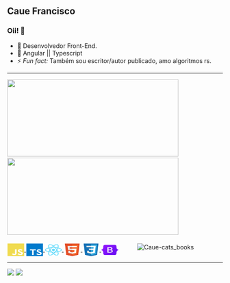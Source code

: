 ## Caue Francisco

### Oii!  👋

- 🔭 Desenvolvedor Front-End.
- 🌱 Angular || Typescript
- ⚡ *_Fun fact:_* Também sou escritor/autor publicado, amo algoritmos rs.

<hr>

<div>
    <a href="https://github.com/cauefrancisco">
    <img width="400em" height="180em" src="https://github-readme-stats.vercel.app/api?username=cauefrancisco&show_icons=true&theme=dark&include_all_commits=true&counts=true&count_private=true"/>
    <img width="400em" height="180em" src="https://github-readme-stats.vercel.app/api/top-langs/?username=cauefrancisco&layout=compact&langs_count=7&theme=dark"/>
</div>

<div style="display: inline_block"><br>
  <img align="center" alt="Caue-Js" height="30" width="40" src="https://raw.githubusercontent.com/devicons/devicon/master/icons/javascript/javascript-plain.svg">
  <img align="center" alt="Caue-Ts" height="30" width="40" src="https://raw.githubusercontent.com/devicons/devicon/master/icons/typescript/typescript-plain.svg">
  <img align="center" alt="Caue-React" height="30" width="40" src="https://raw.githubusercontent.com/devicons/devicon/master/icons/react/react-original.svg">
  <img align="center" alt="Caue-HTML" height="30" width="40" src="https://raw.githubusercontent.com/devicons/devicon/master/icons/html5/html5-original.svg">
  <img align="center" alt="Caue-CSS" height="30" width="40" src="https://raw.githubusercontent.com/devicons/devicon/master/icons/css3/css3-original.svg">
  <img align="center" alt="Caue-Bootstrap" height="30" width="40" src="https://raw.githubusercontent.com/devicons/devicon/master/icons/bootstrap/bootstrap-original.svg">
  <img width="200rem" align="right" alt="Caue-cats_books" src="https://media.giphy.com/media/s6uuvDUVwqr4c/giphy.gif">
</div>

<hr>

<a href = "mailto:cauefranscis@gmail.com"><img src="https://img.shields.io/badge/-Gmail-%23333?style=for-the-badge&logo=gmail&logoColor=white" target="_blank"></a>
<a href="https://www.linkedin.com/in/caue-francisco/" target="_blank"><img src="https://img.shields.io/badge/-LinkedIn-%230077B5?style=for-the-badge&logo=linkedin&logoColor=white" target="_blank"></a> 
